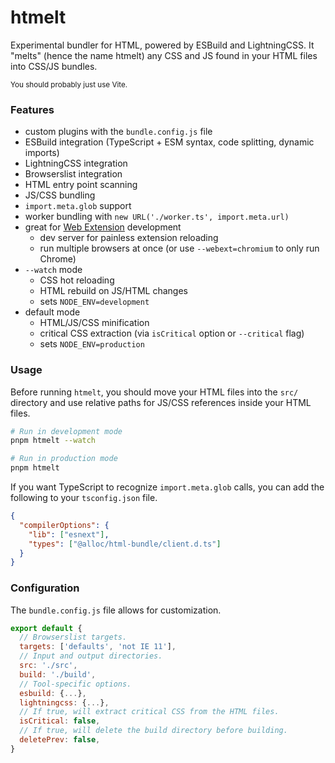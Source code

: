 # htmelt

Experimental bundler for HTML, powered by ESBuild and LightningCSS. It
"melts" (hence the name htmelt) any CSS and JS found in your HTML files
into CSS/JS bundles.

<sub>You should probably just use Vite.</sub>

### Features

- custom plugins with the `bundle.config.js` file
- ESBuild integration (TypeScript + ESM syntax, code splitting, dynamic imports)
- LightningCSS integration
- Browserslist integration
- HTML entry point scanning
- JS/CSS bundling
- `import.meta.glob` support
- worker bundling with `new URL('./worker.ts', import.meta.url)`
- great for [Web Extension](https://developer.mozilla.org/en-US/docs/Mozilla/Add-ons/WebExtensions) development
  - dev server for painless extension reloading
  - run multiple browsers at once (or use `--webext=chromium` to only run Chrome)
- `--watch` mode
  - CSS hot reloading
  - HTML rebuild on JS/HTML changes
  - sets `NODE_ENV=development`
- default mode
  - HTML/JS/CSS minification
  - critical CSS extraction (via `isCritical` option or `--critical` flag)
  - sets `NODE_ENV=production`

### Usage

Before running `htmelt`, you should move your HTML files into the `src/` directory and use relative paths for JS/CSS references inside your HTML files.

```sh
# Run in development mode
pnpm htmelt --watch

# Run in production mode
pnpm htmelt
```

If you want TypeScript to recognize `import.meta.glob` calls, you can add the following to your `tsconfig.json` file.

```json
{
  "compilerOptions": {
    "lib": ["esnext"],
    "types": ["@alloc/html-bundle/client.d.ts"]
  }
}
```

### Configuration

The `bundle.config.js` file allows for customization.

```js
export default {
  // Browserslist targets.
  targets: ['defaults', 'not IE 11'],
  // Input and output directories.
  src: './src',
  build: './build',
  // Tool-specific options.
  esbuild: {...},
  lightningcss: {...},
  // If true, will extract critical CSS from the HTML files.
  isCritical: false,
  // If true, will delete the build directory before building.
  deletePrev: false,
}
```
